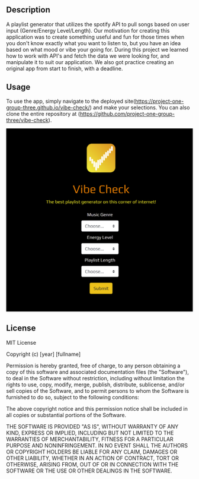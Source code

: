# <Vibe-Check>

## Description
A playlist generator that utilizes the spotify API to pull songs based on user input (Genre/Energy Level/Length). Our motivation for creating this application was to create something useful and fun for those times when you don't know exactly what you want to listen to, but you have an idea based on what mood or vibe your going for. During this project we learned how to work with API's and fetch the data we were looking for, and manipulate it to suit our application. We also got practice creating an original app from start to finish, with a deadline.


## Usage
To use the app, simply navigate to the deployed site(https://project-one-group-three.github.io/vibe-check/) and make your selections. You can also clone the entire repository at (https://github.com/project-one-group-three/vibe-check).

![screenshot](assets/img/screenshot.png)


## License
MIT License

Copyright (c) [year] [fullname]

Permission is hereby granted, free of charge, to any person obtaining a copy
of this software and associated documentation files (the "Software"), to deal
in the Software without restriction, including without limitation the rights
to use, copy, modify, merge, publish, distribute, sublicense, and/or sell
copies of the Software, and to permit persons to whom the Software is
furnished to do so, subject to the following conditions:

The above copyright notice and this permission notice shall be included in all
copies or substantial portions of the Software.

THE SOFTWARE IS PROVIDED "AS IS", WITHOUT WARRANTY OF ANY KIND, EXPRESS OR
IMPLIED, INCLUDING BUT NOT LIMITED TO THE WARRANTIES OF MERCHANTABILITY,
FITNESS FOR A PARTICULAR PURPOSE AND NONINFRINGEMENT. IN NO EVENT SHALL THE
AUTHORS OR COPYRIGHT HOLDERS BE LIABLE FOR ANY CLAIM, DAMAGES OR OTHER
LIABILITY, WHETHER IN AN ACTION OF CONTRACT, TORT OR OTHERWISE, ARISING FROM,
OUT OF OR IN CONNECTION WITH THE SOFTWARE OR THE USE OR OTHER DEALINGS IN THE
SOFTWARE.